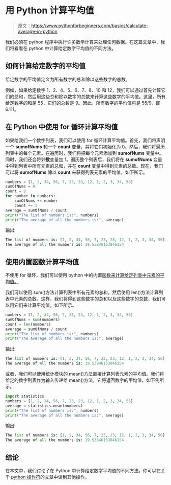 # 用 Python 计算平均值

> 原文：<https://www.pythonforbeginners.com/basics/calculate-average-in-python>

我们必须在 python 程序中执行许多数学计算来处理任何数据。在这篇文章中，我们将看看在 python 中计算给定数字平均值的不同方法。

## 如何计算给定数字的平均值

给定数字的平均值定义为所有数字的总和除以这些数字的总数。

例如，如果给定数字 1、2、4、5、6、7、8、10 和 12，我们可以通过首先计算它们的总和，然后用这些总和除以数字的总数来计算这些数字的平均值。这里，所有给定数字的和是 55，它们的总数是 9。因此，所有数字的平均值将是 55/9，即 6.111。

## 在 Python 中使用 for 循环计算平均值

如果给我们一个数字列表，我们可以使用 for 循环计算平均值。首先，我们将声明一个 **sumofNums** 和一个 **count** 变量，并将它们初始化为 0。然后，我们将遍历列表中的每个元素。在遍历时，我们将把每个元素添加到 **sumofNums** 变量中。同时，我们还会将**计数**变量加 1。遍历整个列表后，我们将在 **sumofNums** 变量中得到列表中所有元素的总和，并在 **count** 变量中得到元素的总数。现在，我们可以将 **sumofNums** 除以 **count** 来获得列表元素的平均值，如下所示。

```py
numbers = [1, 2, 34, 56, 7, 23, 23, 12, 1, 2, 3, 34, 56]
sumOfNums = 0
count = 0
for number in numbers:
    sumOfNums += number
    count += 1
average = sumOfNums / count
print("The list of numbers is:", numbers)
print("The average of all the numbers is:", average) 
```

输出:

```py
The list of numbers is: [1, 2, 34, 56, 7, 23, 23, 12, 1, 2, 3, 34, 56]
The average of all the numbers is: 19.53846153846154
```

## 使用内置函数计算平均值

不使用 for 循环，我们可以使用 python 中的内置[函数来计算给定列表中元素的平均值。](https://www.pythonforbeginners.com/basics/python-functions-cheat-sheet)

我们可以使用 sum()方法计算列表中所有元素的总和，然后使用 len()方法计算列表中元素的总数。这样，我们将得到这些数字的总和以及这些数字的总数，我们可以用它们来计算平均值，如下所示。

```py
numbers = [1, 2, 34, 56, 7, 23, 23, 12, 1, 2, 3, 34, 56]
sumOfNums = sum(numbers)
count = len(numbers)
average = sumOfNums / count
print("The list of numbers is:", numbers)
print("The average of all the numbers is:", average) 
```

输出:

```py
The list of numbers is: [1, 2, 34, 56, 7, 23, 23, 12, 1, 2, 3, 34, 56]
The average of all the numbers is: 19.53846153846154
```

或者，我们可以使用统计模块的 mean()方法直接计算列表元素的平均值。我们将给定的数字列表作为输入传递给 mean()方法，它将返回数字的平均值，如下例所示。

```py
import statistics
numbers = [1, 2, 34, 56, 7, 23, 23, 12, 1, 2, 3, 34, 56]
average = statistics.mean(numbers)
print("The list of numbers is:", numbers)
print("The average of all the numbers is:", average) 
```

输出:

```py
The list of numbers is: [1, 2, 34, 56, 7, 23, 23, 12, 1, 2, 3, 34, 56]
The average of all the numbers is: 19.53846153846154
```

## 结论

在本文中，我们讨论了在 Python 中计算给定数字平均值的不同方法。你可以在关于 [python 操作符](https://www.pythonforbeginners.com/basics/python-operators)的文章中读到其他操作。